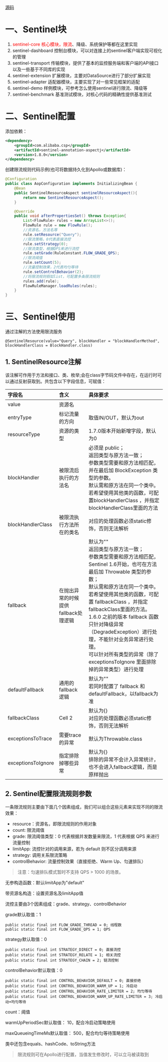 [源码](https://github.com/alibaba/Sentinel)

# 一、Sentinel块

1. <font color=#FF0000 >sentinel-core 核心模块，限流</font>、降级、系统保护等都在这里实现
1. sentinel-dashboard 控制台模块，可以对连接上的sentinel客户端实现可视化的管理
1. sentinel-transport 传输模块，提供了基本的监控服务端和客户端的API接口以及一些基于不同库的实现
1. sentinel-extension 扩展模块，主要对DataSource进行了部分扩展实现
1. sentinel-adapter 适配器模块，主要实现了对一些常见框架的适配
1. sentinel-demo 样例模块，可参考怎么使用sentinel进行限流、降级等
1. sentinel-benchmark 基准测试模块，对核心代码的精确性提供基准测试

# 二、Sentinel配置

添加依赖：

```xml
<dependency>
    <groupId>com.alibaba.csp</groupId>
    <artifactId>sentinel-annotation-aspectj</artifactId>
    <version>1.8.0</version>
</dependency>
```

创建限流规则代码示例(也可将数据持久化到Apollo或数据库)：

```java
@Configuration
public class AopConfiguration implements InitializingBean {
    @Bean
    public SentinelResourceAspect sentinelResourceAspect(){
        return new SentinelResourceAspect();
    }

    @Override
    public void afterPropertiesSet() throws Exception{
        List<FlowRule> rules = new ArrayList<>();
        FlowRule rule = new FlowRule();
        //资源名，方法名等
        rule.setResource("Query");
        //限流策略，0代表直接流控
        rule.setStrategy(0);
        //限流类型，根据QPS来进行流控
        rule.setGrade(RuleConstant.FLOW_GRADE_QPS);
        //限流阈值
        rule.setCount(5);
        //流量控制效果，2代表均匀等待
        rule.setControlBehavior(2);
        //将限流规则假如list，可配置多条限流规则
        rules.add(rule);
        FlowRuleManager.loadRules(rules);
    }
}
```


# 三、Sentinel使用

通过注解的方法使用限流服务

`@SentinelResource(value="Query", blockHandler = "blockHandlerMethod", blockHandlerClass = BlockHandler.class)`

## 1. SentinelResource注解

该注解可作用于方法和接口、类、枚举;会在class字节码文件中存在，在运行时可以通过反射获取到。共包含以下字段信息，可赋值：

| 字段名  | 含义  | 具体要求  |
|:----------|:----------|:----------|
| value    | 资源名    |     |
| entryType    | 标记流量的方向    | 取值IN/OUT，默认为out    |
| resourceType    | 资源的类型    | 1.7.0版本开始新增字段，默认为0    |
| blockHandler    | 被限流后执行的方法名    | 必须是 public；<br>返回类型与原方法一致；<br>参数类型需要和原方法相匹配，并在最后加 BlockException 类型的参数。<br>默认需和原方法在同一个类中。<br>若希望使用其他类的函数，可配置blockHandlerClass ，并指定blockHandlerClass里面的方法    |
| blockHandlerClass    | 被限流执行方法所在的类名    | 对应的处理函数必须static修饰，否则无法解析    |
| fallback    | 在抛出异常的时候提供fallback处理逻辑    | 默认为""<br>返回类型与原方法一致；<br>参数类型需要和原方法相匹配，Sentinel 1.6开始，也可在方法最后加 Throwable 类型的参数；<br>默认需和原方法在同一个类中。若希望使用其他类的函数，可配置 fallbackClass ，并指定fallbackClass里面的方法。<br>1.6.0 之前的版本 fallback 函数只针对降级异常（DegradeException）进行处理，不能针对业务异常进行处理。<br>可以针对所有类型的异常（除了 exceptionsToIgnore 里面排除掉的异常类型）进行处理    |
| defaultFallback    | 通用的 fallback 逻辑    |   默认为""<br>若同时配置了 fallback 和 defaultFallback，以fallback为准 |
| fallbackClass    | Cell 2    | 默认为{}<br>对应的处理函数必须static修饰，否则无法解析  |
| exceptionsToTrace    | 需要trace的异常    | 默认为Throwable.class    |
| exceptionsToIgnore    | 指定排除掉哪些异常    | 默认为{} <br> 排除的异常不会计入异常统计，也不会进入fallback逻辑，而是原样抛出 |


## 2. Sentinel配置限流规则参数

一条限流规则主要由下面几个因素组成，我们可以组合这些元素来实现不同的限流效果：

- resource：资源名，即限流规则的作用对象
- count: 限流阈值
- grade: 限流阈值类型：0 代表根据并发数量来限流，1 代表根据 QPS 来进行流量控制
- limitApp: 流控针对的调用来源，若为 default 则不区分调用来源
- strategy: 调用关系限流策略
- controlBehavior: 流量控制效果（直接拒绝、Warm Up、匀速排队）
> 注意：匀速排队模式暂时不支持 QPS > 1000 的场景。

无参构造函数：默认limitApp为"default"

带资源名构造：设置资源名及limitApp值

流控主要由3个因素组成：grade、strategy、controlBehavior

grade默认取值：1

```
public static final int FLOW_GRADE_THREAD = 0; 线程数
public static final int FLOW_GRADE_QPS = 1; QPS
```

strategy默认取值：0

```
public static final int STRATEGY_DIRECT = 0; 直接流控
public static final int STRATEGY_RELATE = 1; 相关流控
public static final int STRATEGY_CHAIN = 2; 链流控制
```

controlBehavior默认取值：0

```
public static final int CONTROL_BEHAVIOR_DEFAULT = 0; 直接拒绝
public static final int CONTROL_BEHAVIOR_WARM_UP = 1; 冷启动
public static final int CONTROL_BEHAVIOR_RATE_LIMITER = 2; 均匀等待
public static final int CONTROL_BEHAVIOR_WARM_UP_RATE_LIMITER = 3; 冷启动+均匀等待
```

count：阈值

warmUpPeriodSec默认取值： 10，配合冷启动策略使用

maxQueueingTimeMs默认取值： 500，配合均匀等待策略使用

类中还包含equals、hashCode、toString方法

> 限流规则可在Apollo进行配置，当值发生修改时，可以立马被读取到